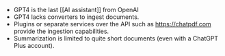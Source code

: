 - GPT4 is the last [[AI assistant]] from OpenAI
- GPT4 lacks converters to ingest documents.
- Plugins or separate services over the API such as https://chatpdf.com provide the ingestion capabilities.
- Summarization is limited to quite short documents (even with a ChatGPT Plus account).